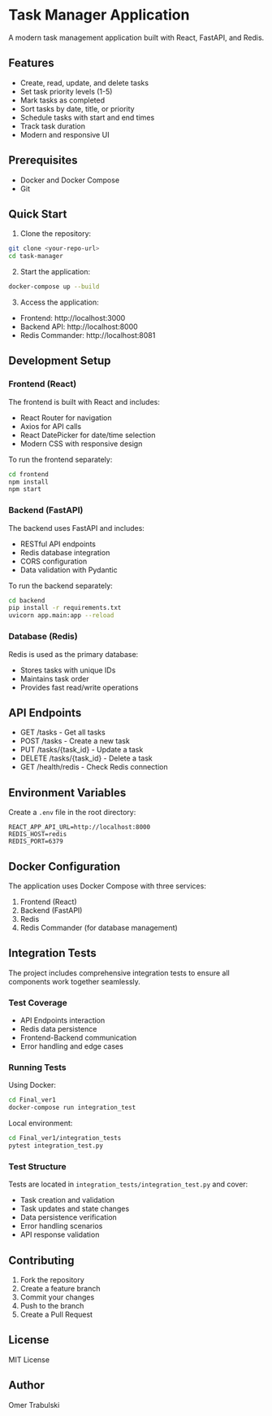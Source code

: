 # Task Manager Application

A modern task management application built with React, FastAPI, and Redis.

## Features

- Create, read, update, and delete tasks
- Set task priority levels (1-5)
- Mark tasks as completed
- Sort tasks by date, title, or priority
- Schedule tasks with start and end times
- Track task duration
- Modern and responsive UI

## Prerequisites

- Docker and Docker Compose
- Git

## Quick Start

1. Clone the repository:
```bash
git clone <your-repo-url>
cd task-manager
```

2. Start the application:
```bash
docker-compose up --build
```

3. Access the application:
- Frontend: http://localhost:3000
- Backend API: http://localhost:8000
- Redis Commander: http://localhost:8081

## Development Setup

### Frontend (React)

The frontend is built with React and includes:
- React Router for navigation
- Axios for API calls
- React DatePicker for date/time selection
- Modern CSS with responsive design

To run the frontend separately:
```bash
cd frontend
npm install
npm start
```

### Backend (FastAPI)

The backend uses FastAPI and includes:
- RESTful API endpoints
- Redis database integration
- CORS configuration
- Data validation with Pydantic

To run the backend separately:
```bash
cd backend
pip install -r requirements.txt
uvicorn app.main:app --reload
```

### Database (Redis)

Redis is used as the primary database:
- Stores tasks with unique IDs
- Maintains task order
- Provides fast read/write operations

## API Endpoints

- GET /tasks - Get all tasks
- POST /tasks - Create a new task
- PUT /tasks/{task_id} - Update a task
- DELETE /tasks/{task_id} - Delete a task
- GET /health/redis - Check Redis connection

## Environment Variables

Create a `.env` file in the root directory:

```env
REACT_APP_API_URL=http://localhost:8000
REDIS_HOST=redis
REDIS_PORT=6379
```

## Docker Configuration

The application uses Docker Compose with three services:
1. Frontend (React)
2. Backend (FastAPI)
3. Redis
4. Redis Commander (for database management)

## Integration Tests

The project includes comprehensive integration tests to ensure all components work together seamlessly.

### Test Coverage

- API Endpoints interaction
- Redis data persistence
- Frontend-Backend communication
- Error handling and edge cases

### Running Tests

Using Docker:
```bash
cd Final_ver1
docker-compose run integration_test
```

Local environment:
```bash
cd Final_ver1/integration_tests
pytest integration_test.py
```

### Test Structure

Tests are located in `integration_tests/integration_test.py` and cover:
- Task creation and validation
- Task updates and state changes
- Data persistence verification
- Error handling scenarios
- API response validation

## Contributing

1. Fork the repository
2. Create a feature branch
3. Commit your changes
4. Push to the branch
5. Create a Pull Request

## License

MIT License

## Author

Omer Trabulski